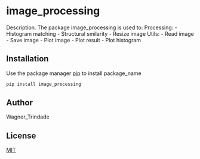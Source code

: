 # image_processing

Description. 
The package image_processing is used to:
	Processing:
	- Histogram matching
	- Structural smilarity
	- Resize image
	Utils:
	- Read image
	- Save image
	- Plot image
	- Plot result
	- Plot histogram

## Installation

Use the package manager [pip](https://pip.pypa.io/en/stable/) to install package_name

```bash
pip install image_processing
```

## Author
Wagner_Trindade

## License
[MIT](https://choosealicense.com/licenses/mit/)